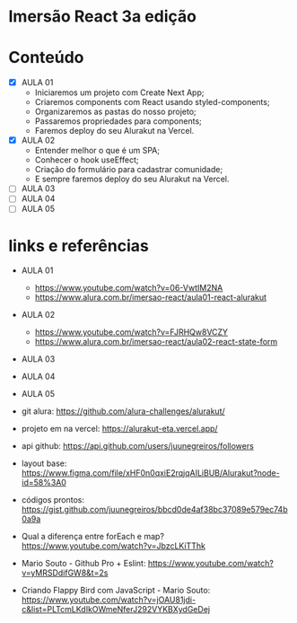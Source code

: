 # Imersão React 3a edição



# Conteúdo

- [x] AULA 01
  - Iniciaremos um projeto com Create Next App;
  - Criaremos components com React usando styled-components;
  - Organizaremos as pastas do nosso projeto;
  - Passaremos propriedades para components;
  - Faremos deploy do seu Alurakut na Vercel.
- [x] AULA 02
  - Entender melhor o que é um SPA;
  - Conhecer o hook useEffect;
  - Criação do formulário para cadastrar comunidade;
  - E sempre faremos deploy do seu Alurakut na Vercel.
- [ ] AULA 03
- [ ] AULA 04
- [ ] AULA 05
  
# links e referências
- AULA 01
  - https://www.youtube.com/watch?v=06-VwtIM2NA
  - https://www.alura.com.br/imersao-react/aula01-react-alurakut
- AULA 02
  - https://www.youtube.com/watch?v=FJRHQw8VCZY
  - https://www.alura.com.br/imersao-react/aula02-react-state-form
- AULA 03
- AULA 04
- AULA 05

- git alura: https://github.com/alura-challenges/alurakut/
- projeto em na vercel: https://alurakut-eta.vercel.app/
- api github: https://api.github.com/users/juunegreiros/followers
- layout base: https://www.figma.com/file/xHF0n0qxiE2rqjqAILiBUB/Alurakut?node-id=58%3A0
- códigos prontos: https://gist.github.com/juunegreiros/bbcd0de4af38bc37089e579ec74b0a9a
- Qual a diferença entre forEach e map? https://www.youtube.com/watch?v=JbzcLKiTThk
- Mario Souto - Github Pro + Eslint: https://www.youtube.com/watch?v=yMRSDdifGW8&t=2s
- Criando Flappy Bird com JavaScript - Mario Souto: https://www.youtube.com/watch?v=jOAU81jdi-c&list=PLTcmLKdIkOWmeNferJ292VYKBXydGeDej
